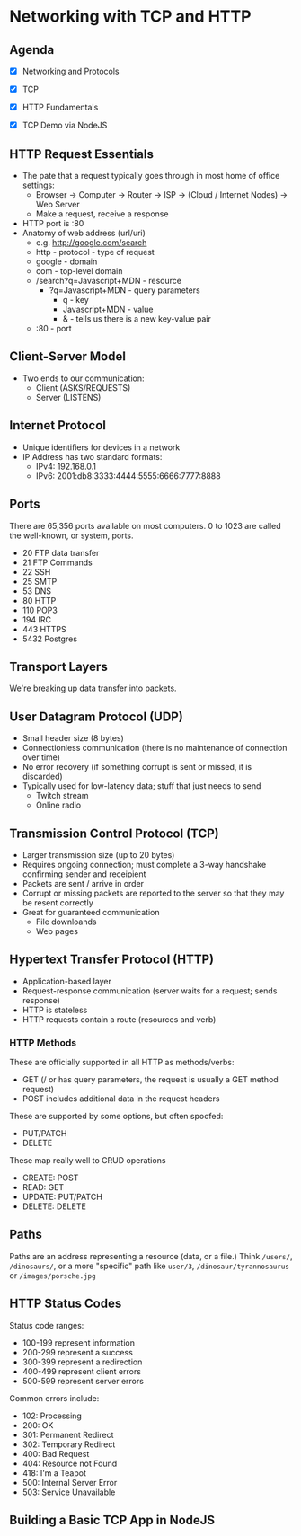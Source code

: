 # Networking with TCP and HTTP

## Agenda
- [x] Networking and Protocols
- [x] TCP
- [x] HTTP Fundamentals
- [x] TCP Demo via NodeJS


## HTTP Request Essentials

* The pate that a request typically goes through in most home of office settings:
  * Browser -> Computer -> Router -> ISP -> (Cloud / Internet Nodes) -> Web Server
  * Make a request, receive a response
* HTTP port is :80
* Anatomy of web address (url/uri)
  * e.g. http://google.com/search
  * http - protocol - type of request
  * google - domain
  * com - top-level domain
  * /search?q=Javascript+MDN - resource
    * ?q=Javascript+MDN - query parameters
      * q - key
      * Javascript+MDN - value
      * & - tells us there is a new key-value pair
  * :80 - port

## Client-Server Model
  * Two ends to our communication:
    * Client (ASKS/REQUESTS)
    * Server (LISTENS)

## Internet Protocol

* Unique identifiers for devices in a network
* IP Address has two standard formats:
  * IPv4: 192.168.0.1
  * IPv6: 2001:db8:3333:4444:5555:6666:7777:8888

## Ports

There are 65,356 ports available on most computers. 0 to 1023 are called the well-known, or system, ports.

* 20 FTP data transfer
* 21 FTP Commands
* 22 SSH
* 25 SMTP
* 53 DNS
* 80 HTTP
* 110 POP3
* 194 IRC
* 443 HTTPS
* 5432 Postgres

## Transport Layers

We're breaking up data transfer into packets.

## User Datagram Protocol (UDP)

* Small header size (8 bytes)
* Connectionless communication (there is no maintenance of connection over time)
* No error recovery (if something corrupt is sent or missed, it is discarded)
* Typically used for low-latency data; stuff that just needs to send
  * Twitch stream
  * Online radio

## Transmission Control Protocol (TCP)

* Larger transmission size (up to 20 bytes)
* Requires ongoing connection; must complete a 3-way handshake confirming sender and receipient 
* Packets are sent / arrive in order
* Corrupt or missing packets are reported to the server so that they may be resent correctly
* Great for guaranteed communication
  * File downloands
  * Web pages

## Hypertext Transfer Protocol (HTTP)

* Application-based layer
* Request-response communication (server waits for a request; sends response)
* HTTP is stateless
* HTTP requests contain a route (resources and verb)

### HTTP Methods

These are officially supported in all HTTP as methods/verbs:
* GET (/ or has query parameters, the request is usually a GET method request)
* POST includes additional data in the request headers

These are supported by some options, but often spoofed:
* PUT/PATCH
* DELETE

These map really well to CRUD operations
* CREATE: POST
* READ: GET
* UPDATE: PUT/PATCH
* DELETE: DELETE

## Paths
Paths are an address representing a resource (data, or a file.) Think `/users/`, `/dinosaurs/`, or a more "specific" path like `user/3`, `/dinosaur/tyrannosaurus` or `/images/porsche.jpg`

## HTTP Status Codes

Status code ranges:
* 100-199 represent information
* 200-299 represent a success
* 300-399 represent a redirection
* 400-499 represent client errors
* 500-599 represent server errors

Common errors include:
* 102: Processing
* 200: OK
* 301: Permanent Redirect
* 302: Temporary Redirect
* 400: Bad Request
* 404: Resource not Found
* 418: I'm a Teapot
* 500: Internal Server Error
* 503: Service Unavailable

## Building a Basic TCP App in NodeJS